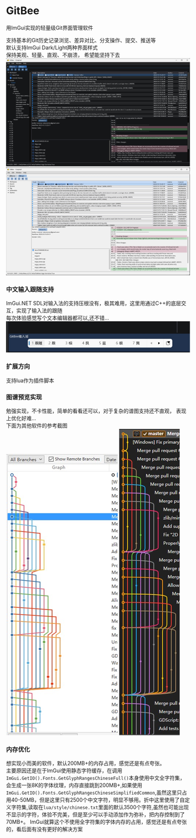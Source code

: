 # GitBee

用ImGui实现的轻量级Git界面管理软件  

支持基本的Git历史记录浏览、差异对比、分支操作、提交、推送等  
默认支持ImGui Dark/Light两种界面样式  
保持美观、轻量、直观、不崩溃， 希望能坚持下去    
![](images/001.jpg)
![](images/002.jpg)

### 中文输入跟随支持
ImGui.NET SDL对输入法的支持压根没有，极其难用，这里用通过C++的底层交互，实现了输入法的跟随  
每次体验感觉写个文本编辑器都可以,还不错...
![](images/003.jpg)

### 扩展方向
支持lua作为插件脚本

### 图谱预览实现
勉强实现，不卡性能，简单的看看还可以，对于复杂的谱图支持还不直观， 表现上优化好难...  
下面为其他软件的参考截图    
![](images/004.jpg)
![](images/005.jpg)

### 内存优化
想实现小而美的软件，默认200MB+的内存占用，感觉还是有点夸张。  
主要原因还是在于ImGui使用静态字符缓存，在调用`ImGui.GetIO().Fonts.GetGlyphRangesChineseFull()`本身使用中文全字符集，会生成一张8K的字体纹理，内存直接跳到200MB+,如果使用`ImGui.GetIO().Fonts.GetGlyphRangesChineseSimplifiedCommon`,虽然这里只占用40-50MB，但是这里只有2500个中文字符，明显不够用。折中这里使用了自定义字符集,读取在`lua/style/chinese.txt`里面的默认3500个字符,虽然也可能出现不显示的字符，体验不完美，但是至少可以手动添加作为弥补，把内存控制到了70MB+。
ImGui就算这个不使用全字符集的字体内存的占用，感觉还是有点夸张的，看后面有没有更好的解决方案
